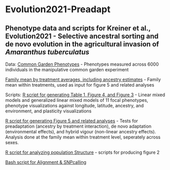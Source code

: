 # Evolution2021-Preadapt

## Phenotype data and scripts for Kreiner et al., Evolution2021 - Selective ancestral sorting and de novo evolution in the agricultural invasion of _Amaranthus tuberculatus_

Data: 
[Common Garden Phenotypes](https://github.com/jkreinz/Evolution2021-Preadapt/blob/main/Common%20Garden%20Phenotypes) - Phenotypes measured across 6000 individuals in the manipulative common garden experiment 

[Family mean by treatment averages, including ancestry estimates](https://github.com/jkreinz/Evolution2021-Preadapt/blob/main/Treatmentspecificmeans_byfamily_bysex.txt) - Family mean within treatments, used as input for figure 5 and related analyses

Scripts:
[R script for generating Table 1, Figure 4, and Figure 3](https://github.com/jkreinz/Evolution2021-Preadapt/blob/main/Table1%2C%20Figure%203%2C%20Figure%204.Rmd) - Linear mixed models and generalized linear mixed models of 11 focal phenotypes, phenotype visualizations against longitude, latitude, ancestry, and environment, and plasticity visualizations 

[R script for generating Figure 5 and related analyses](https://github.com/jkreinz/Evolution2021-Preadapt/blob/main/Treatment%20by%20ancestry%2C%20Figure%205%20inference.R) - Tests for preadaptation (ancestry by treatment interaction), de novo adaptation (environmental effects), and hybrid vigour (non-linear ancestry effects). Analysis done at the family mean within treatment level, seperately across sexes.

[R script for analyzing population Structure](https://github.com/jkreinz/Evolution2021-Preadapt/blob/main/popstructure.R) - scripts for producing figure 2

[Bash script for Alignment & SNPcalling]()
